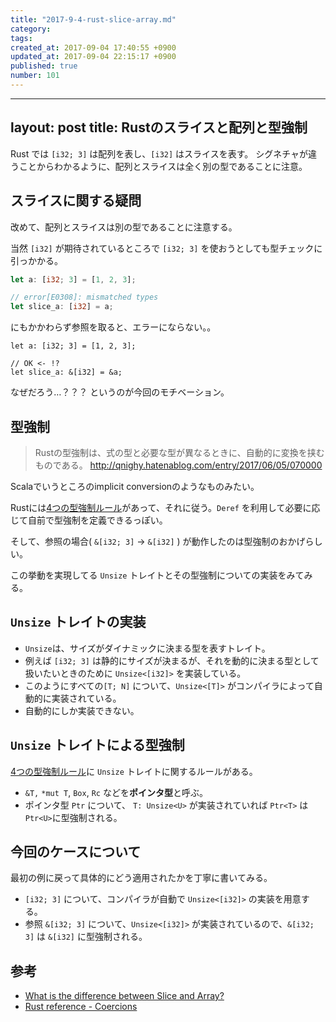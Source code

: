 ```yaml
---
title: "2017-9-4-rust-slice-array.md"
category: 
tags: 
created_at: 2017-09-04 17:40:55 +0900
updated_at: 2017-09-04 22:15:17 +0900
published: true
number: 101
---
```


---
layout: post
title: Rustのスライスと配列と型強制
---

Rust では `[i32; 3]` は配列を表し、`[i32]` はスライスを表す。
シグネチャが違うことからわかるように、配列とスライスは全く別の型であることに注意。

## スライスに関する疑問
改めて、配列とスライスは別の型であることに注意する。

当然 `[i32]` が期待されているところで `[i32; 3]` を使おうとしても型チェックに引っかかる。

```rust
let a: [i32; 3] = [1, 2, 3];

// error[E0308]: mismatched types
let slice_a: [i32] = a;
```

にもかかわらず参照を取ると、エラーにならない。。

```
let a: [i32; 3] = [1, 2, 3];

// OK <- !?
let slice_a: &[i32] = &a;
```

なぜだろう…？？？ というのが今回のモチベーション。

## 型強制
> Rustの型強制は、式の型と必要な型が異なるときに、自動的に変換を挟むものである。
> http://qnighy.hatenablog.com/entry/2017/06/05/070000

Scalaでいうところのimplicit conversionのようなものみたい。

Rustには[4つの型強制ルール](https://doc.rust-lang.org/nomicon/coercions.html)があって、それに従う。`Deref` を利用して必要に応じて自前で型強制を定義できるっぽい。

そして、参照の場合( `&[i32; 3]` -> `&[i32]` ) が動作したのは型強制のおかげらしい。

この挙動を実現してる `Unsize` トレイトとその型強制についての実装をみてみる。

##  `Unsize` トレイトの実装

+ `Unsize`は、サイズがダイナミックに決まる型を表すトレイト。
+ 例えば `[i32; 3]` は静的にサイズが決まるが、それを動的に決まる型として扱いたいときのために `Unsize<[i32]>` を実装している。
+ このようにすべての`[T; N]` について、`Unsize<[T]>` がコンパイラによって自動的に実装されている。
+ 自動的にしか実装できない。

## `Unsize` トレイトによる型強制

[4つの型強制ルール](https://doc.rust-lang.org/nomicon/coercions.html)に `Unsize` トレイトに関するルールがある。


+ `&T,` `*mut T`, `Box`, `Rc`  などを**ポインタ型**と呼ぶ。
+ ポインタ型 `Ptr` について、 `T: Unsize<U>` が実装されていれば `Ptr<T>` は `Ptr<U>`に型強制される。


## 今回のケースについて

最初の例に戻って具体的にどう適用されたかを丁寧に書いてみる。

+ `[i32; 3]` について、コンパイラが自動で `Unsize<[i32]>` の実装を用意する。
+ 参照 `&[i32; 3]` について、`Unsize<[i32]>` が実装されているので、`&[i32; 3]` は `&[i32]` に型強制される。


## 参考
- [What is the difference between Slice and Array?](https://stackoverflow.com/questions/30794235/what-is-the-difference-between-slice-and-array)
- [Rust reference - Coercions](https://doc.rust-lang.org/nomicon/coercions.html)
